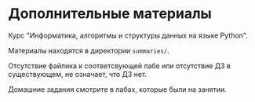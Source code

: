 # Дополнительные материалы
Курс "Информатика, алгоритмы и структуры данных на языке Python".

Материалы находятся в директории `summaries/`.

Отсутствие файлика к соответсвующей лабе или отсутствие ДЗ в существующем, не означает, что ДЗ нет.

Домашние задания смотрите в лабах, которые были на занятии.

